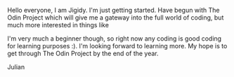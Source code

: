 

Hello everyone, I am Jigidy. I'm just getting started. Have begun with The Odin Project which will give me a gateway into the full world of coding, but much more interested in things like


I'm very much a beginner though, so right now any coding is good coding for learning purposes :). I'm looking forward to learning more. My hope is to get through The Odin Project by the end of the year.

Julian
